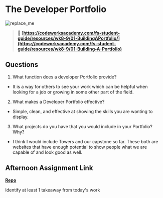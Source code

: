 # The Developer Portfolio

![replace_me](https://codeworks.blob.core.windows.net/public/assets/img/illustrations/placeholder.svg)

> **📖 [https://codeworksacademy.com/fs-student-guide/resources/wk8-9/01-BuildingAPortfolio/](https://codeworksacademy.com/fs-student-guide/resources/wk8-9/01-Building-A-Portfolio)**

## Questions

1. What function does a developer Portfolio provide?

- It is a way for others to see your work which can be helpful when looking for a job or growing in some other part of the field.

2. What makes a Developer Portfolio effective?

- Simple, clean, and effective at showing the skills you are wanting to display.

3. What projects do you have that you would include in your Portfolio? Why?

- I think I would include Towers and our capstone so far. These both are websites that have enough potential to show people what we are capable of and look good as well.

## Afternoon Assignment Link

**[Repo](https://github.com/Jakeepaulin/<ASSIGNMENT_REPO>)**

Identify at least 1 takeaway from today's work
